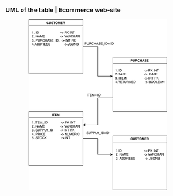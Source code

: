 ### UML of the table | Ecommerce web-site
<div align="center">
<img align="center" width="75%" height = "75%" src="https://github.com/ericraymundrex/Innovaccer_External_Training/blob/main/SQL_and_mongoDB/assets/UML1.png?raw=true">
  </div>
